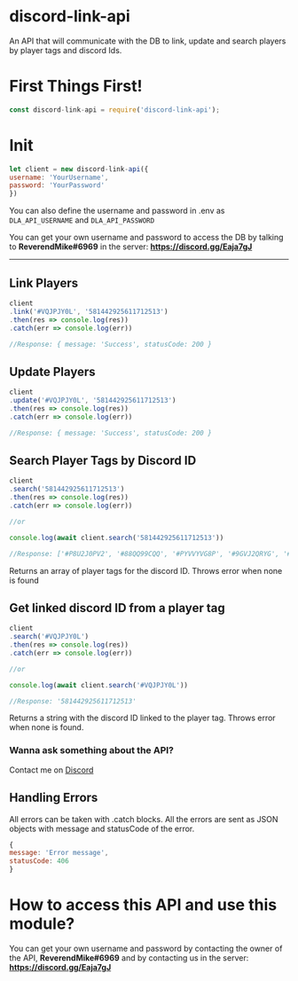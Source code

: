 # discord-link-api
An API that will communicate with the DB to link, update and search players by player tags and discord Ids.

# First Things First!

```js
const discord-link-api = require('discord-link-api');
```

# Init

```js
let client = new discord-link-api({
username: 'YourUsername',
password: 'YourPassword'
})
```
You can also define the username and password in .env as `DLA_API_USERNAME` and `DLA_API_PASSWORD`

You can get your own username and password to access the DB by talking to **ReverendMike#6969** in the server: **https://discord.gg/Eaja7gJ**

---

## Link Players

```js
client
.link('#VQJPJY0L', '581442925611712513')
.then(res => console.log(res))
.catch(err => console.log(err))

//Response: { message: 'Success', statusCode: 200 }
```

## Update Players

```js
client
.update('#VQJPJY0L', '581442925611712513')
.then(res => console.log(res))
.catch(err => console.log(err))

//Response: { message: 'Success', statusCode: 200 }
```

## Search Player Tags by Discord ID

```js
client
.search('581442925611712513')
.then(res => console.log(res))
.catch(err => console.log(err))

//or

console.log(await client.search('581442925611712513'))

//Response: ['#P8U2J0PV2', '#88QQ99CQQ', '#PYVVYVG8P', '#9GVJ2QRYG', '#YRQPVQQY2', '#2VRVVY0RQ', '#VQJPJY0L']
```
Returns an array of player tags for the discord ID. Throws error when none is found

## Get linked discord ID from a player tag

```js
client
.search('#VQJPJY0L')
.then(res => console.log(res))
.catch(err => console.log(err))

//or

console.log(await client.search('#VQJPJY0L'))

//Response: '581442925611712513'
```
Returns a string with the discord ID linked to the player tag. Throws error when none is found.


### Wanna ask something about the API?

Contact me on [Discord](https://discord.gg/Eaja7gJ)

## Handling Errors

All errors can be taken with .catch blocks. All the errors are sent as JSON objects with message and statusCode of the error.

```js
{
message: 'Error message',
statusCode: 406
}
```

# How to access this API and use this module?

You can get your own username and password by contacting the owner of the API, **ReverendMike#6969** and by contacting us in the server: **https://discord.gg/Eaja7gJ**
